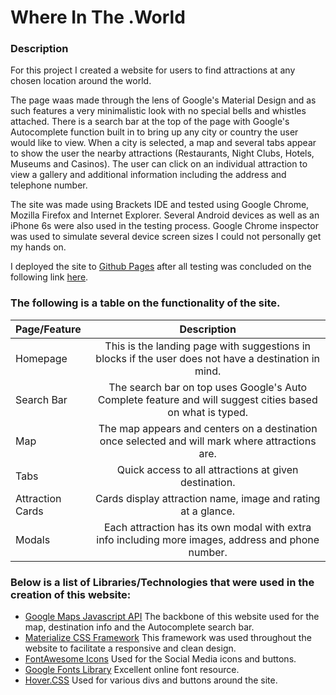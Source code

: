 # Where In The .World

### Description

For this project I created a website for users to find attractions at any chosen location around the world.

The page waas made through the lens of Google's Material Design and as such features a very minimalistic look with no special bells and whistles attached.
There is a search bar at  the top of the page with Google's Autocomplete function built in to bring up any city or country the user would like to view.
When a city is selected, a map and several tabs appear to show the user the nearby attractions (Restaurants, Night Clubs, Hotels, Museums and Casinos).
The user can click on an individual attraction to view a gallery and additional information including the address and telephone number.

The site was made using Brackets IDE and tested using Google Chrome, Mozilla Firefox and Internet Explorer. Several Android devices as well as an iPhone 6s were also used in the testing process. Google Chrome inspector was used to simulate several device screen sizes I could not personally get my hands on.

I deployed the site to [Github Pages](https://pages.github.com/) after all testing was concluded on the following link [here](https://shaunza.github.io/monkees-website/index.html).


### The following is a table on the functionality of the site.

| Page/Feature | Description |
| :--- | :---: |
| Homepage | This is the landing page with suggestions in blocks if the user does not have a destination in mind. |
| Search Bar | The search bar on top uses Google's Auto Complete feature and will suggest cities based on what is typed. |
| Map | The map appears and centers on a destination once selected and will mark where attractions are. |
| Tabs | Quick access to all attractions at given destination. |
| Attraction Cards | Cards display attraction name, image and rating at a glance. |
| Modals | Each attraction has its own modal with extra info including more images, address and phone number. |


### Below is a list of Libraries/Technologies that were used in the creation of this website:

* [Google Maps Javascript API](https://developers.google.com/maps/documentation/javascript/tutorial/)
The backbone of this website used for the map, destination info and the Autocomplete search bar.
* [Materialize CSS Framework](https://materializecss.com/)
This framework was used throughout the website to facilitate a responsive and clean design.
* [FontAwesome Icons](https://fontawesome.com/)
Used for the Social Media icons and buttons.
* [Google Fonts Library](https://fonts.google.com/)
Excellent online font resource.
* [Hover.CSS](http://ianlunn.github.io/Hover/)
Used for various divs and buttons around the site.